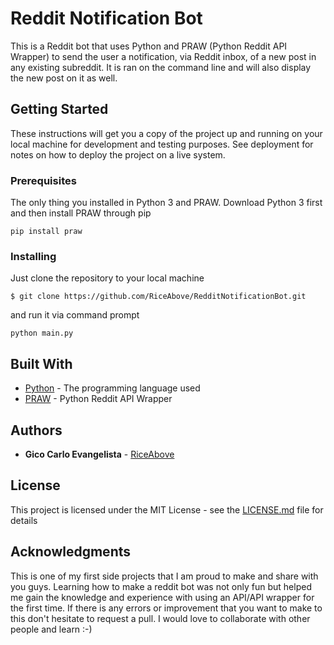 # Reddit Notification Bot

This is a Reddit bot that uses Python and PRAW (Python Reddit API Wrapper) to send the user a notification, via Reddit inbox, of a new post in any existing subreddit. It is ran on the command line and will also display the new post on it as well.

## Getting Started

These instructions will get you a copy of the project up and running on your local machine for development and testing purposes. See deployment for notes on how to deploy the project on a live system.

### Prerequisites

The only thing you installed in Python 3 and PRAW. Download Python 3 first and
then install PRAW through pip
```
pip install praw
```

### Installing

Just clone the repository to your local machine 
```
$ git clone https://github.com/RiceAbove/RedditNotificationBot.git
```
and run it via command prompt
```
python main.py
```

## Built With

* [Python](https://www.python.org/) - The programming language used
* [PRAW](https://praw.readthedocs.io/en/latest/) - Python Reddit API Wrapper


## Authors

* **Gico Carlo Evangelista** - [RiceAbove](https://github.com/RiceAbove)


## License

This project is licensed under the MIT License - see the [LICENSE.md](LICENSE.md) file for details

## Acknowledgments

This is one of my first side projects that I am proud to make and share with you guys. Learning how to make a reddit bot was not only fun but helped me gain the knowledge and experience with using an API/API wrapper for the first time. If there is any errors or improvement that you want to make to this don't hesitate to request a pull. I would love to collaborate with other people and learn :-)

